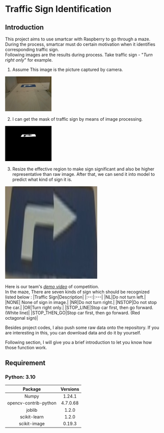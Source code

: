 # Traffic Sign Identification

## **Introduction**
This project aims to use smartcar with Raspberry to go through a maze.  
During the process, smartcar must do certain motivation when it identifies corresponding traffic sign.   
Following images are the results during process. Take traffic sign - "_Turn right only_" for example.
1. Assume This image is the picture captured by camera.  
<img src="https://github.com/Sean053047/Traffic-Sign-Identification/blob/main/Github_README_img/img.jpg" alt="Cover" width="30%"/>

2. I can get the mask of traffic sign by means of image processing.  
<img src="https://github.com/Sean053047/Traffic-Sign-Identification/blob/main/Github_README_img/mask.jpg" alt="Cover" width="30%"/>

3. Resize the effective region to make sign significant and also be higher representative than raw image. After that, we can send it into model to predict what kind of sign it is.  
<img src="https://github.com/Sean053047/Traffic-Sign-Identification/blob/main/Github_README_img/align.jpg" alt="Cover" width="300"/>
  
Here is our team's [_demo video_](https://youtube.com/shorts/5QEpH4niNis?feature=share) of competition.  
In the maze, There are seven kinds of sign which should be recognized listed below :
|Traffic Sign|Description|
|:--:|:---|
|NL|Do not turn left.|
|NONE| None of sign in image.|
|NR|Do not turn right.|
|NSTOP|Do not stop the car.|
|OR|Turn right only.|
|STOP_LINE|Stop car first, then go forward. (White line)| 
|STOP_THEN_GO|Stop car first, then go forward. (Red octagonal sign)|

Besides project codes, I also push some raw data onto the repository. If you are interesting in this, you can download data and do it by yourself.

Following section, I will give you a brief introduction to let you know how those function work.

## **Requirement**
### Python: 3.10
| Package| Versions|
|:---:|:---:|
|Numpy|1.24.1|
|opencv-contrib-python|4.7.0.68|
|joblib|1.2.0|
|scikit-learn|1.2.0|
|scikit-image|0.19.3|
